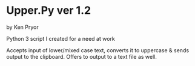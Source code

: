 # Upper.Py ver 1.2
by Ken Pryor

Python 3 script I created for a need at work

Accepts input of lower/mixed case text, converts it to uppercase & sends output to the clipboard. Offers to output to a text file as well.
